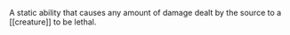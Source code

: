A static ability that causes any amount of damage dealt by the source to a [[creature]] to be lethal.